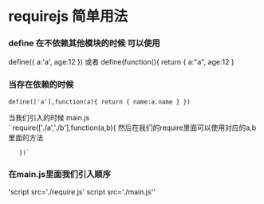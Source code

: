 # requirejs 简单用法

### define 在不依赖其他模块的时候 可以使用
  define({
      a:'a',
      age:12
    })
    或者
    define(function(){
     return {
       a:"a",
       age:12
     }

### 当存在依赖的时候
`define(['a'],function(a){
     return {
       name:a.name
     }
  })`


当我们引入的时候
     main.js<br/>
    ` require(['./a','./b'],function(a,b){
    然后在我们的require里面可以使用对应的a,b里面的方法

       })`

### 在main.js里面我们引入顺序
'script src='./require.js'
script src='./main.js''
